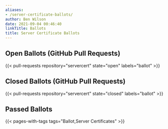 ```yaml
---
aliases:
- /server-certificate-ballots/
author: Ben Wilson
date: 2021-09-04 00:46:40
linkTitle: Ballots
title: Server Certificate Ballots
---
```


## Open Ballots (GitHub Pull Requests)

{{< pull-requests repository="servercert" state="open" labels="ballot" >}}

## Closed Ballots (GitHub Pull Requests)

{{< pull-requests repository="servercert" state="closed" labels="ballot" >}}

## Passed Ballots

{{< pages-with-tags tags="Ballot,Server Certificates" >}}